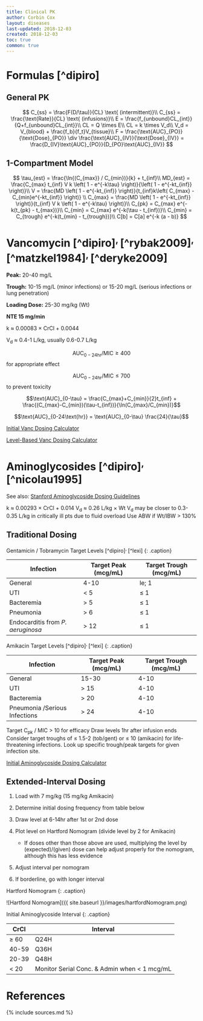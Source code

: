 ```yaml
---
title: Clinical PK
author: Corbin Cox
layout: diseases
last-updated: 2018-12-03
created: 2018-12-03
toc: true
common: true
---
```


# Formulas [^dipiro]


## General PK

$$
C_{ss} = \frac{F(D/\tau)}{CL} \text{ (intermittent)}\\
C_{ss} = \frac{\text{Rate}}{CL} \text{ (infusions)}\\
E = \frac{f_{unbound}CL_{int}}{Q+f_{unbound}CL_{int}}\\
CL = Q \times E\\
CL = k \times V_d\\
V_d = V_{blood} + \frac{f_b}{f_t}V_{tissue}\\
F = \frac{\text{AUC}_{PO}}{\text{Dose}_{PO}} \div \frac{\text{AUC}_{IV}}{\text{Dose}_{IV}} = \frac{D_{IV}\text{AUC}_{PO}}{D_{PO}\text{AUC}_{IV}}
$$


## 1-Compartment Model

$$
\tau_{est} = \frac{\ln{(C_{max}} / C_{min})}{k} + t_{inf}\\
MD_{est} = \frac{C_{max} t_{inf} V k \left( 1 - e^{-k\tau} \right)}{\left( 1 - e^{-kt_{inf}} \right)}\\
V = \frac{MD \left( 1 - e^{-kt_{inf}} \right)}{t_{inf}k\left( C_{max} - C_{min}e^{-kt_{inf}} \right)} \\
C_{max} = \frac{MD \left( 1 - e^{-kt_{inf}} \right)}{t_{inf} V k \left( 1 - e^{-k\tau} \right)}\\
C_{pk} = C_{max} e^{-k(t_{pk} - t_{max})}\\
C_{min} =  C_{max} e^{-k(\tau - t_{inf})}\\
C_{min} = C_{trough} e^{-k(t_{min} - t_{trough})}\\
C[b] = C[a] e^{-k (a - b)}
$$

# Vancomycin [^dipiro]<sup>, </sup>[^rybak2009]<sup>, </sup>[^matzkel1984]<sup>, </sup>[^deryke2009] 

**Peak:** 20-40 mg/L

**Trough:** 10-15 mg/L (minor infections) or 15-20 mg/L (serious infections or lung penetration)

**Loading Dose:** 25-30 mg/kg (Wt)

**NTE 15 mg/min**

k &asymp; 0.00083 &times; CrCl + 0.0044

V<sub>d</sub> &asymp; 0.4-1 L/kg, usually 0.6-0.7 L/kg

$$\text{AUC}_{0-24\text{hr}}/\text{MIC} \ge 400$$ for appropriate effect

$$\text{AUC}_{0-24\text{hr}}/\text{MIC} \le 700$$ to prevent toxicity

$$\text{AUC}_{0-\tau} = \frac{C_{max}+C_{min}}{2}t_{inf} + \frac{(C_{max}-C_{min})(\tau-t_{inf})}{\ln(C_{max}/C_{min})}$$

$$\text{AUC}_{0-24\text{hr}} = \text{AUC}_{0-\tau} \frac{24}{\tau}$$

[Initial Vanc Dosing Calculator](https://globalrph.com/medcalcs/aminoglycosides-and-vancomycin-original-calculator/)

[Level-Based Vanc Dosing Calculator](https://globalrph.com/medcalcs/vanco-single-advanced/)

# Aminoglycosides [^dipiro]<sup>, </sup>[^nicolau1995]

See also: [Stanford Aminoglycoside Dosing Guidelines](http://med.stanford.edu/bugsanddrugs/dosing-protocols/_jcr_content/main/panel_builder/panel_0/download_2/file.res/Aminoglycoside%20Dosing%20Guide%202017-08-23.pdf)

k &asymp; 0.00293 &times; CrCl + 0.014
V<sub>d</sub> &asymp; 0.26 L/kg &times; Wt
V<sub>d</sub> may be closer to 0.3-0.35 L/kg in critically ill pts due to fluid overload
Use ABW if Wt/IBW &gt; 130%

## Traditional Dosing

Gentamicin / Tobramycin Target Levels [^dipiro]<sup>, </sup>[^lexi]
{: .caption}

|**Infection**|**Target Peak (mcg/mL)**|**Target Trough (mcg/mL)**|
|---|---|---|
|General| 4-10| le; 1|
|UTI|  &lt; 5|&le; 1|
|Bacteremia| &gt; 5|&le; 1|
|Pneumonia|  &gt; 6|&le; 1|
|Endocarditis from *P. aeruginosa* |&gt; 12|&le; 1|

Amikacin Target Levels  [^dipiro]<sup>, </sup>[^lexi]
{: .caption}

|**Infection**|**Target Peak (mcg/mL)** |**Target Trough (mcg/mL)**|
|---|---|---|
|General|15-30|4-10|
|UTI|&gt; 15|4-10|
|Bacteremia|&gt; 20|4-10|
|Pneumonia /Serious Infections|&gt; 24|4-10|

Target C<sub>pk</sub> / MIC &gt; 10 for efficacy
Draw levels 1hr after infusion ends
Consider target troughs of &le; 1.5-2 (tob/gent) or &le; 10 (amikacin)
for life-threatening infections. Look up specific trough/peak targets
for given infection site.

[Initial Aminoglycoside Dosing Calculator](https://globalrph.com/medcalcs/aminoglycosides-and-vancomycin-original-calculator/)

## Extended-Interval Dosing

1. Load with 7 mg/kg (15 mg/kg Amikacin)

2. Determine initial dosing frequency from table below

3. Draw level at 6-14hr after 1st or 2nd dose

4. Plot level on Hartford Nomogram (divide level by 2 for Amikacin)

    -   If doses other than those above are used, multiplying the level by (expected)/(given) dose can help adjust properly for the nomogram, although this has less evidence 

5. Adjust interval per nomogram

6. If borderline, go with longer interval


Hartford Nomogram
{: .caption}



![Hartford Nomogram]({{ site.baseurl }}/images/hartfordNomogram.png)



Initial Aminoglycoside Interval
{: .caption}

|CrCl|Interval|
|---|---|
|&ge; 60|  Q24H|
|40-59|Q36H|
|20-39|Q48H|
|&lt; 20|Monitor Serial Conc. & Admin when &lt; 1 mcg/mL|



# References
{% include sources.md %}